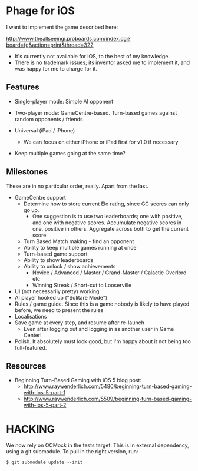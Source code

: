 Phage for iOS
=============

I want to implement the game described here:

http://www.theallseeingi.proboards.com/index.cgi?board=fg&action=print&thread=322

* It's currently not available for iOS, to the best of my knowledge.
* There is no trademark issues; its inventor asked me to implement it, and was happy for me to charge for it.

Features
--------

* Single-player mode: Simple AI opponent
* Two-player mode: GameCentre-based. Turn-based games against random opponents / friends

* Universal (iPad / iPhone)
  * We can focus on either iPhone or iPad first for v1.0 if necessary

* Keep multiple games going at the same time?

Milestones
----------

These are in no particular order, really. Apart from the last.

* GameCentre support
  * Determine how to store current Elo rating, since GC scores can only go up.
    * One suggestion is to use two leaderboards; one with positive, and one with negative scores. Accumulate negative scores in one, positive in others. Aggregate across both to get the current score.
  * Turn Based Match making - find an opponent
  * Ability to keep multiple games running at once
  * Turn-based game support
  * Ability to show leaderboards
  * Ability to unlock / show achievements
    * Novice / Advanced / Master / Grand-Master / Galactic Overlord etc
    * Winning Streak / Short-cut to Looserville
* UI (not necessarily pretty) working
* AI player hooked up ("Solitare Mode")
* Rules / game guide. Since this is a game nobody is likely to have played before, we need to present the rules
* Localisations
* Save game at every step, and resume after re-launch
  * Even after logging out and logging in as another user in Game Center!
* Polish. It absolutely must look good, but I'm happy about it not being too full-featured.

Resources
---------
* Beginning Turn-Based Gaming with iOS 5 blog post:
  * http://www.raywenderlich.com/5480/beginning-turn-based-gaming-with-ios-5-part-1
  * http://www.raywenderlich.com/5509/beginning-turn-based-gaming-with-ios-5-part-2


HACKING
=======

We now rely on OCMock in the tests target. This is in external
dependency, using a git submodule. To pull in the right version, run:

    $ git submodule update --init

